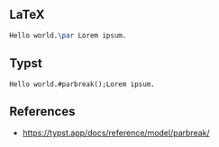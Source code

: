 ## LaTeX

```latex
Hello world.\par Lorem ipsum.
```



## Typst

```typst
Hello world.#parbreak();Lorem ipsum.
```




## References

- https://typst.app/docs/reference/model/parbreak/
